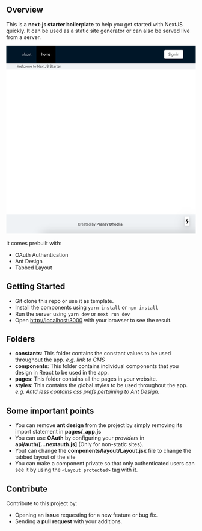 ## Overview
This is a **next-js starter boilerplate** to help you get started with NextJS quickly. It can be used as a static site generator or can also be served live from a server.

<img src="screenshots/1.png" width="560" height="500" />

It comes prebuilt with:
- OAuth Authentication
- Ant Design
- Tabbed Layout

## Getting Started
- Git clone this repo or use it as template.
- Install the components using `yarn install` or `npm install`
- Run the server using `yarn dev` or `next run dev`
- Open [http://localhost:3000](http://localhost:3000) with your browser to see the result.

## Folders
- **constants**: This folder contains the constant values to be used throughout the app. _e.g. link to CMS_
- **components**: This folder contains individual components that you design in React to be used in the app.
- **pages**: This folder contains all the pages in your website.
- **styles**: This contains the global styles to be used throughout the app. _e.g. Antd.less contains css prefs pertaining to Ant Design._

## Some important points
- You can remove **ant design** from the project by simply removing its import statement in **pages/_app.js**
- You can use **OAuth** by configuring your _providers_ in **api/auth/[...nextauth.js]** (Only for non-static sites).
- Yout can change the **components/layout/Layout.jsx** file to change the tabbed layout of the site
- You can make a component private so that only authenticated users can see it by using the `<Layout protected>` tag with it.

## Contribute
Contribute to this project by:
- Opening an **issue** requesting for a new feature or bug fix.
- Sending a **pull request** with your additions.
